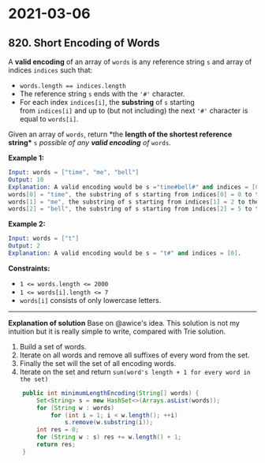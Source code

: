 # 2021-03-06

## 820. Short Encoding of Words

A **valid encoding** of an array of `words` is any reference string `s` and array of indices `indices` such that:

- `words.length == indices.length`
- The reference string `s` ends with the `'#'` character.
- For each index `indices[i]`, the **substring** of `s` starting from `indices[i]` and up to (but not including) the next `'#'` character is equal to `words[i]`.

Given an array of `words`, return \*the **length of the shortest reference string\*** `s` *possible of any **valid encoding** of* `words`_._

**Example 1:**

```s
Input: words = ["time", "me", "bell"]
Output: 10
Explanation: A valid encoding would be s ="time#bell#" and indices = [0, 2, 5].
words[0] = "time", the substring of s starting from indices[0] = 0 to the next '#' is underlined in "time#bell#"
words[1] = "me", the substring of s starting from indices[1] = 2 to the next '#' is underlined in "time#bell#"
words[2] = "bell", the substring of s starting from indices[2] = 5 to the next '#' is underlined in "time#bell#"
```

**Example 2:**

```s
Input: words = ["t"]
Output: 2
Explanation: A valid encoding would be s = "t#" and indices = [0].
```

**Constraints:**

- `1 <= words.length <= 2000`
- `1 <= words[i].length <= 7`
- `words[i]` consists of only lowercase letters.

---

**Explanation of solution** Base on @awice's idea. This solution is not my intuition but it is really simple to write, compared with Trie solution.

1. Build a set of words.
2. Iterate on all words and remove all suffixes of every word from the set.
3. Finally the set will the set of all encoding words.
4. Iterate on the set and return `sum(word's length + 1 for every word in the set)`

```java
    public int minimumLengthEncoding(String[] words) {
        Set<String> s = new HashSet<>(Arrays.asList(words));
        for (String w : words)
            for (int i = 1; i < w.length(); ++i)
                s.remove(w.substring(i));
        int res = 0;
        for (String w : s) res += w.length() + 1;
        return res;
    }
```
